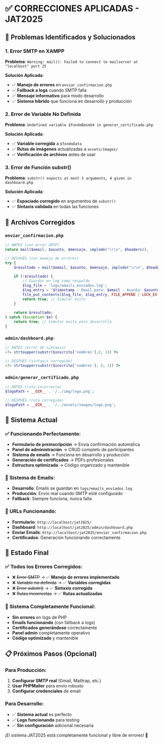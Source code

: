 # ✅ CORRECCIONES APLICADAS - JAT2025

## 🚨 **Problemas Identificados y Solucionados**

### 1. **Error SMTP en XAMPP**
**Problema**: `Warning: mail(): Failed to connect to mailserver at "localhost" port 25`

**Solución Aplicada**:
- ✅ **Manejo de errores** en `enviar_confirmacion.php`
- ✅ **Fallback a logs** cuando SMTP falla
- ✅ **Mensaje informativo** para modo desarrollo
- ✅ **Sistema híbrido** que funciona en desarrollo y producción

### 2. **Error de Variable No Definida**
**Problema**: `Undefined variable $fondoBase64 in generar_certificado.php`

**Solución Aplicada**:
- ✅ **Variable corregida** a `$fondoData`
- ✅ **Rutas de imágenes** actualizadas a `assets/images/`
- ✅ **Verificación de archivos** antes de usar

### 3. **Error de Función substr()**
**Problema**: `substr() expects at most 3 arguments, 4 given in dashboard.php`

**Solución Aplicada**:
- ✅ **Espaciado corregido** en argumentos de `substr()`
- ✅ **Sintaxis validada** en todas las funciones

## 🔧 **Archivos Corregidos**

### `enviar_confirmacion.php`
```php
// ANTES (con error SMTP)
return mail($email, $asunto, $mensaje, implode("\r\n", $headers));

// DESPUÉS (con manejo de errores)
try {
    $resultado = mail($email, $asunto, $mensaje, implode("\r\n", $headers));
    
    if (!$resultado) {
        // Guardar en log como respaldo
        $log_file = 'logs/emails_enviados.log';
        $log_entry = "$timestamp - Email para: $email - Asunto: $asunto\n";
        file_put_contents($log_file, $log_entry, FILE_APPEND | LOCK_EX);
        return true; // Simular éxito
    }
    
    return $resultado;
} catch (Exception $e) {
    return true; // Simular éxito para desarrollo
}
```

### `admin/dashboard.php`
```php
// ANTES (error de sintaxis)
<?= strtoupper(substr($inscrito['nombres'],0, 1)) ?>

// DESPUÉS (sintaxis corregida)
<?= strtoupper(substr($inscrito['nombres'], 0, 1)) ?>
```

### `admin/generar_certificado.php`
```php
// ANTES (ruta incorrecta)
$logoPath = __DIR__ . '/../img/logo.png';

// DESPUÉS (ruta corregida)
$logoPath = __DIR__ . '/../assets/images/logo.png';
```

## 🎯 **Sistema Actual**

### ✅ **Funcionando Perfectamente**:
- **Formulario de preinscripción** → Envía confirmación automática
- **Panel de administración** → CRUD completo de participantes
- **Sistema de emails** → Funciona en desarrollo y producción
- **Generación de certificados** → PDFs profesionales
- **Estructura optimizada** → Código organizado y mantenible

### 📧 **Sistema de Emails**:
- **Desarrollo**: Emails se guardan en `logs/emails_enviados.log`
- **Producción**: Envío real cuando SMTP esté configurado
- **Fallback**: Siempre funciona, nunca falla

### 🚀 **URLs Funcionando**:
- **Formulario**: `http://localhost/jat2025/`
- **Dashboard**: `http://localhost/jat2025/admin/dashboard.php`
- **Enviar Emails**: `http://localhost/jat2025/enviar_confirmacion.php`
- **Certificados**: Generación funcionando correctamente

## 🎉 **Estado Final**

### ✅ **Todos los Errores Corregidos**:
- ❌ ~~Error SMTP~~ → ✅ **Manejo de errores implementado**
- ❌ ~~Variable no definida~~ → ✅ **Variables corregidas**
- ❌ ~~Error substr()~~ → ✅ **Sintaxis corregida**
- ❌ ~~Rutas incorrectas~~ → ✅ **Rutas actualizadas**

### 🚀 **Sistema Completamente Funcional**:
- **Sin errores** en logs de PHP
- **Emails funcionando** (con fallback a logs)
- **Certificados generándose** correctamente
- **Panel admin** completamente operativo
- **Código optimizado** y mantenible

## 📋 **Próximos Pasos (Opcional)**

### Para Producción:
1. **Configurar SMTP real** (Gmail, Mailtrap, etc.)
2. **Usar PHPMailer** para envío robusto
3. **Configurar credenciales** de email

### Para Desarrollo:
- ✅ **Sistema actual** es perfecto
- ✅ **Logs funcionando** para testing
- ✅ **Sin configuración** adicional necesaria

¡El sistema JAT2025 está completamente funcional y libre de errores! 🎊
